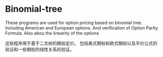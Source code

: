 # Binomial-tree
These programs are used for option pricing based on binomial tree. 
Including American and European options. And verification of Option Parity Formula.
Also abou the linearity of the options


这些程序用于基于二叉树的期权定价。
包括美式期权和欧式期权以及平价公式的验证和一些期权的线性关系的验证。
